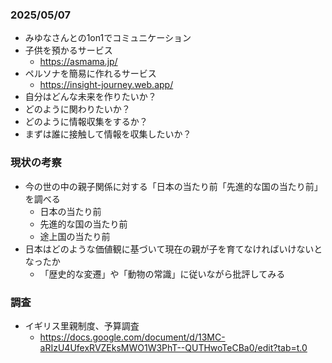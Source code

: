 ### 2025/05/07
- みゆなさんとの1on1でコミュニケーション
- 子供を預かるサービス
	- https://asmama.jp/
- ペルソナを簡易に作れるサービス
	- https://insight-journey.web.app/
- 自分はどんな未来を作りたいか？
- どのように関わりたいか？
- どのように情報収集をするか？
- まずは誰に接触して情報を収集したいか？

### 現状の考察
- 今の世の中の親子関係に対する「日本の当たり前「先進的な国の当たり前」を調べる
	- 日本の当たり前
	- 先進的な国の当たり前
	- 途上国の当たり前
- 日本はどのような価値観に基づいて現在の親が子を育てなければいけないとなったか
	- 「歴史的な変遷」や「動物の常識」に従いながら批評してみる

### 調査
- イギリス里親制度、予算調査
	- https://docs.google.com/document/d/13MC-aRIzU4UfexRVZEksMWO1W3PhT--QUTHwoTeCBa0/edit?tab=t.0